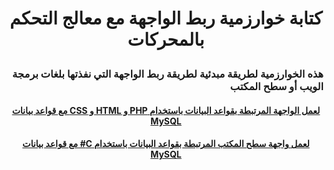 # <p align="center"> كتابة خوارزمية ربط الواجهة مع معالج التحكم بالمحركات </p>

### <div dir="rtl"> هذه الخوارزمية لطريقة مبدئية لطريقة ربط الواجهة التي نفذتها بلغات برمجة الويب أو سطح المكتب</div>

#### <div dir="rtl"> </div>

#### <p align="center"  dir="rtl"> [لعمل الواجهة المرتبطة بقواعد البيانات باستخدام PHP و HTML و CSS  مع قواعد بيانات MySQL ](https://github.com/MohammadYAmmar/Robot-arm-with-a-camera/tree/main/Control%20panel%20for%20robot%20arm%20with%20database)</p>

#### <p align="center"  dir="rtl"> [لعمل واجهة سطح المكتب المرتبطة بقواعد البيانات باستخدام C#  مع قواعد بيانات MySQL ](https://github.com/MohammadYAmmar/A-control-panel-program-for-robot-arm-with-databases-for-Windows-devices-via-c-sharp)</p>
